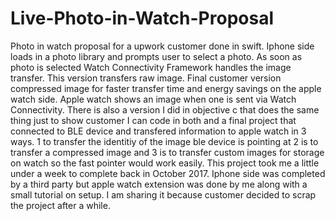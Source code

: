 # Live-Photo-in-Watch-Proposal
Photo in watch proposal for a upwork customer done in swift.
Iphone side loads in a photo library and prompts user to select a photo.
As soon as photo is selected Watch Connectivity Framework handles the image transfer.  This version transfers raw image.  Final customer version compressed image for faster transfer time and energy savings on the apple watch side.
Apple watch shows an image when one is sent via Watch Connectivity.
There is also a version I did in objective c that does the same thing just to show customer I can code in both and a final project that connected to BLE device and transfered information to apple watch in 3 ways.  1 to transfer the identitiy of the image ble device is pointing at 2 is to transfer a compressed image and 3 is to transfer custom images for storage on watch so the fast pointer would work easily.
This project took me a little under a week to complete back in October 2017.  Iphone side was completed by a third party but apple watch extension was done by me along with a small tutorial on setup.  I am sharing it because customer decided to scrap the project after a while.
